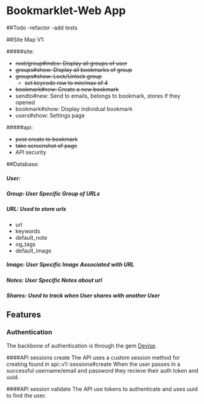 # Bookmarklet-Web App
##Todo
-refactor
-add tests

##Site Map V1:

#####site:  
  - ~~root/group#index: Display all groups of user~~  
  - ~~groups#show: Display all bookmarks of group~~
  - ~~groups#show: Lock/Unlock group~~
    - ~~set keycode row to min/max of 4~~
  - ~~bookmark#new: Create a new bookmark~~
  - sendto#new: Send to emails, belongs to bookmark, stores if they opened
  - bookmark#show: Display individual bookmark
  - users#show: Settings page  

#####api:  
  - ~~post create to bookmark~~
  - ~~take screenshot of page~~
  - API security

##Database:
##### User:

##### Group: User Specific Group of URLs

##### URL: Used to store urls
   - url  
   - keywords  
   - default_note  
   - og_tags
   - default_image

##### Image: User Specific Image Associated with URL

##### Notes: User Specific Notes about url

##### Shares: Used to track when User shares with another User

## Features  
### Authentication
The backbone of authentication is through the gem [Devise](https://github.com/plataformatec/devise).

####API sessions create
The API uses a custom session method for creating found in api::v1::sessions#create
When the user passes in a successful username/email and password they recieve their
auth token and uuid.

####API session validate
The API use tokens to authenticate and uses uuid to find the user.
